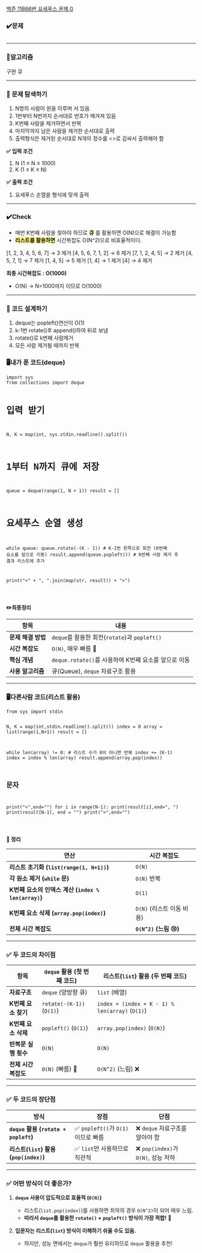 <p><a href="https://www.acmicpc.net/problem/11866">백준 11866번 요세푸스 문제 0</a></p>
<h3 id="✔️문제">✔️<strong>문제</strong></h3>
<p><img alt="" src="https://velog.velcdn.com/images/hyeyun98/post/d856e1ad-569c-48a7-86d9-c6ef0a7dd1fb/image.png" /></p>
<hr />
<h3 id="📍알고리즘">📍<strong>알고리즘</strong></h3>
<p>구현 큐</p>
<hr />
<h3 id="📌-문제-탐색하기"><strong>📌 문제 탐색하기</strong></h3>
<ol>
<li>N명의 사람이 원을 이루며 서 있음</li>
<li>1번부터 N번까지 순서대로 번호가 매겨져 있음</li>
<li>K번째 사람을 제거하면서 반복</li>
<li>마지막까지 남은 사람을 제거한 순서대로 출력</li>
<li>출력형식은 제거된 순서대로 N개의 정수를 &lt;&gt;로 감싸서 출력해야 함</li>
</ol>
<p><strong>✅ 입력 조건</strong></p>
<ol>
<li>N (1 ≤ N ≤ 1000)</li>
<li>K (1 ≤ K ≤ N)</li>
</ol>
<p><strong>✅ 출력 조건</strong></p>
<ol>
<li>요세푸스 순열을 형식에 맞게 출력</li>
</ol>
<hr />
<h3 id="✔️check"><strong>✔️Check</strong></h3>
<ul>
<li>매번 K번째 사람을 찾아야 하므로 <span style="background-color: #FFF6B9;"><strong>큐</strong></span> 를 활용하면 O(N)으로 해결이 가능함</li>
<li><span style="background-color: #FFF689;"><strong>리스트를 활용하면</strong></span> 시간복잡도 O(N^2)으로 비효율적이다.</li>
</ul>
<p>[1, 2, 3, 4, 5, 6, 7] → 3 제거
[4, 5, 6, 7, 1, 2] → 6 제거
[7, 1, 2, 4, 5] → 2 제거
[4, 5, 7, 1] → 7 제거
[1, 4, 5] → 5 제거
[1, 4] → 1 제거
[4] → 4 제거</p>
<p><strong>최종 시간복잡도 : O(1000)</strong></p>
<ul>
<li>O(N) -&gt; N=1000까지 이므로 O(1000) </li>
</ul>
<hr />
<h3 id="📌-코드-설계하기"><strong>📌 코드 설계하기</strong></h3>
<ol>
<li>deque는 popleft()연산이 O(1)</li>
<li>k-1번 rotate()후 append()하여 뒤로 보냄</li>
<li>rotate()로 k번째 사람제거 </li>
<li>모든 사람 제거될 때까지 반복</li>
</ol>
<h3 id="🖥️내가-푼-코드deque"><strong>🖥️내가 푼 코드(deque)</strong></h3>
<pre><code class="language-python">import sys
from collections import deque

# 입력 받기
N, K = map(int, sys.stdin.readline().split())

# 1부터 N까지 큐에 저장
queue = deque(range(1, N + 1))
result = []

# 요세푸스 순열 생성
while queue:
    queue.rotate(-(K - 1))  # K-1번 왼쪽으로 회전 (K번째 요소를 앞으로 이동)
    result.append(queue.popleft())  # K번째 사람 제거 후 결과 리스트에 추가

print(&quot;&lt;&quot; + &quot;, &quot;.join(map(str, result)) + &quot;&gt;&quot;)

</code></pre>
<p><strong>✏️최종정리</strong></p>
<table>
<thead>
<tr>
<th>항목</th>
<th>내용</th>
</tr>
</thead>
<tbody><tr>
<td><strong>문제 해결 방법</strong></td>
<td><code>deque</code>를 활용한 회전(<code>rotate</code>)과 <code>popleft()</code></td>
</tr>
<tr>
<td><strong>시간 복잡도</strong></td>
<td><code>O(N)</code>, 매우 빠름 🚀</td>
</tr>
<tr>
<td><strong>핵심 개념</strong></td>
<td><code>deque.rotate()</code>를 사용하여 K번째 요소를 앞으로 이동</td>
</tr>
<tr>
<td><strong>사용 알고리즘</strong></td>
<td>큐(Queue), <code>deque</code> 자료구조 활용</td>
</tr>
</tbody></table>
<hr />
<h3 id="🖥️다른사람-코드리스트-활용"><strong>🖥️다른사람 코드(리스트 활용)</strong></h3>
<pre><code class="language-python">from sys import stdin

N, K = map(int,stdin.readline().split())
index = 0
array = list(range(1,N+1))
result = []

while len(array) != 0: # 리스트 수가 0이 아니면 반복
    index += (K-1)
    index = index % len(array)
    result.append(array.pop(index))

## 문자
print(&quot;&lt;&quot;,end=&quot;&quot;)
for i in range(N-1):
    print(result[i],end=&quot;, &quot;)
print(result[N-1], end = &quot;&quot;)
print(&quot;&gt;&quot;,end=&quot;&quot;)


</code></pre>
<p><strong>📌 정리</strong></p>
<table>
<thead>
<tr>
<th>연산</th>
<th>시간 복잡도</th>
</tr>
</thead>
<tbody><tr>
<td><strong>리스트 초기화 (<code>list(range(1, N+1))</code>)</strong></td>
<td><code>O(N)</code></td>
</tr>
<tr>
<td><strong>각 원소 제거 (<code>while</code> 문)</strong></td>
<td><code>O(N)</code> 반복</td>
</tr>
<tr>
<td><strong>K번째 요소의 인덱스 계산 (<code>index % len(array)</code>)</strong></td>
<td><code>O(1)</code></td>
</tr>
<tr>
<td><strong>K번째 요소 삭제 (<code>array.pop(index)</code>)</strong></td>
<td><code>O(N)</code> (리스트 이동 비용)</td>
</tr>
<tr>
<td><strong>전체 시간 복잡도</strong></td>
<td><strong><code>O(N^2)</code> (느림 😢)</strong></td>
</tr>
</tbody></table>
<hr />
<h3 id="✅-두-코드의-차이점"><strong>✅ 두 코드의 차이점</strong></h3>
<table>
<thead>
<tr>
<th>항목</th>
<th><code>deque</code> 활용 (첫 번째 코드)</th>
<th>리스트(<code>list</code>) 활용 (두 번째 코드)</th>
</tr>
</thead>
<tbody><tr>
<td><strong>자료구조</strong></td>
<td><code>deque</code> (양방향 큐)</td>
<td><code>list</code> (배열)</td>
</tr>
<tr>
<td><strong>K번째 요소 찾기</strong></td>
<td><code>rotate(-(K-1))</code> (<code>O(1)</code>)</td>
<td><code>index = (index + K - 1) % len(array)</code> (<code>O(1)</code>)</td>
</tr>
<tr>
<td><strong>K번째 요소 삭제</strong></td>
<td><code>popleft()</code> (<code>O(1)</code>)</td>
<td><code>array.pop(index)</code> (<code>O(N)</code>)</td>
</tr>
<tr>
<td><strong>반복문 실행 횟수</strong></td>
<td><code>O(N)</code></td>
<td><code>O(N)</code></td>
</tr>
<tr>
<td><strong>전체 시간 복잡도</strong></td>
<td><code>O(N)</code> (빠름) 🚀</td>
<td><code>O(N^2)</code> (느림) ❌</td>
</tr>
</tbody></table>
<hr />
<h3 id="✅-두-코드의-장단점"><strong>✅ 두 코드의 장단점</strong></h3>
<table>
<thead>
<tr>
<th>방식</th>
<th>장점</th>
<th>단점</th>
</tr>
</thead>
<tbody><tr>
<td><strong><code>deque</code> 활용 (<code>rotate + popleft</code>)</strong></td>
<td>✅ <code>popleft()</code>가 <code>O(1)</code>이므로 빠름</td>
<td>❌ <code>deque</code> 자료구조를 알아야 함</td>
</tr>
<tr>
<td><strong>리스트(<code>list</code>) 활용 (<code>pop(index)</code>)</strong></td>
<td>✅ <code>list</code>만 사용하므로 직관적</td>
<td>❌ <code>pop(index)</code>가 <code>O(N)</code>, 성능 저하</td>
</tr>
</tbody></table>
<hr />
<h3 id="✅-어떤-방식이-더-좋은가"><strong>✅ 어떤 방식이 더 좋은가?</strong></h3>
<ol>
<li><p><strong><code>deque</code> 사용이 압도적으로 효율적 (<code>O(N)</code>)</strong>  </p>
<ul>
<li>리스트(<code>list.pop(index)</code>)를 사용하면 최악의 경우 <code>O(N^2)</code>이 되어 매우 느림.  </li>
<li><strong>따라서 <code>deque</code>를 활용한 <code>rotate()</code> + <code>popleft()</code> 방식이 가장 적합!</strong> 🚀</li>
</ul>
</li>
<li><p><strong>입문자는 리스트(<code>list</code>) 방식이 이해하기 쉬울 수도 있음.</strong>  </p>
<ul>
<li>하지만, 성능 면에서는 <code>deque</code>가 훨씬 유리하므로 <code>deque</code> 활용을 추천!  </li>
</ul>
</li>
</ol>